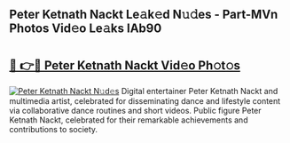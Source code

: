 ## Peter Ketnath Nackt Le𝚊k𝚎d N𝚞𝚍es - Part-MVn Photos Vid𝚎o Le𝚊ks IAb90

# <h2><a href="http://fb7m9q.evod.top/?m=Peter+Ketnath+Nackt">🔗 👉🔴 Peter Ketnath Nackt Vid𝚎o Ph𝚘t𝚘s</a></h2>

[![Peter Ketnath Nackt N𝚞d𝚎s](https://i.imgur.com/8V9OHl7.gif)](http://fb7m9q.evod.top/?m=Peter+Ketnath+Nackt)
Digital entertainer Peter Ketnath Nackt and multimedia artist, celebrated for disseminating dance and lifestyle content via collaborative dance routines and short videos. Public figure Peter Ketnath Nackt, celebrated for their remarkable achievements and contributions to society. 
